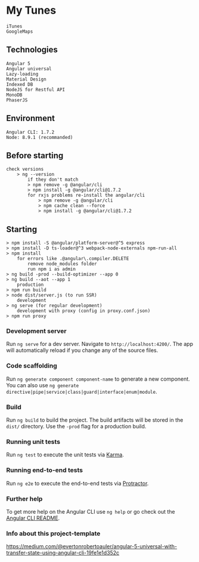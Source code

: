 # My Tunes
    iTunes
    GoogleMaps

## Technologies
    Angular 5
    Angular universal
    Lazy-loading
    Material Design
    Indexed DB
    NodeJS for Restful API
    MonoDB
    PhaserJS

## Environment
    Angular CLI: 1.7.2
    Node: 8.9.1 (recommanded)

## Before starting
    check versions
        > ng --version
            if they don't match
            > npm remove -g @angular/cli
            > npm install -g @angular/cli@1.7.2
            for rxjs problems re-install the angular/cli
                > npm remove -g @angular/cli
                > npm cache clean --force
                > npm install -g @angular/cli@1.7.2

## Starting
    > npm install -S @angular/platform-server@^5 express 
    > npm install -D ts-loader@^3 webpack-node-externals npm-run-all
    > npm install
        for errors like .@angular\.compiler.DELETE
            remove node_modules folder
            run npm i as admin
    > ng build -prod --build-optimizer --app 0
    > ng build --aot --app 1
        production
    > npm run build
    > node dist/server.js (to run SSR)
        development
    > ng serve (for regular development)
        development with proxy (config in proxy.conf.json)
    > npm run proxy

### Development server

Run `ng serve` for a dev server. Navigate to `http://localhost:4200/`. The app will automatically reload if you change any of the source files.

### Code scaffolding

Run `ng generate component component-name` to generate a new component. You can also use `ng generate directive|pipe|service|class|guard|interface|enum|module`.

### Build

Run `ng build` to build the project. The build artifacts will be stored in the `dist/` directory. Use the `-prod` flag for a production build.

### Running unit tests

Run `ng test` to execute the unit tests via [Karma](https://karma-runner.github.io).

### Running end-to-end tests

Run `ng e2e` to execute the end-to-end tests via [Protractor](http://www.protractortest.org/).

### Further help

To get more help on the Angular CLI use `ng help` or go check out the [Angular CLI README](https://github.com/angular/angular-cli/blob/master/README.md).

### Info about this project-template

https://medium.com/@evertonrobertoauler/angular-5-universal-with-transfer-state-using-angular-cli-19fe1e1d352c